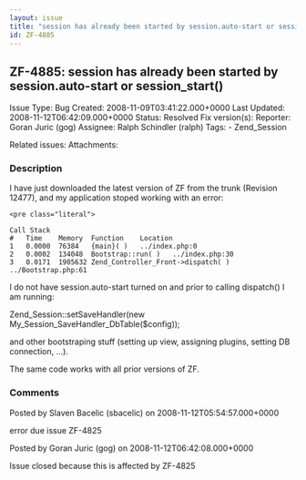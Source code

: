 ```yaml
---
layout: issue
title: "session has already been started by session.auto-start or session_start()"
id: ZF-4885
---
```


ZF-4885: session has already been started by session.auto-start or session\_start()
-----------------------------------------------------------------------------------

 Issue Type: Bug Created: 2008-11-09T03:41:22.000+0000 Last Updated: 2008-11-12T06:42:09.000+0000 Status: Resolved Fix version(s): 
 Reporter:  Goran Juric (gog)  Assignee:  Ralph Schindler (ralph)  Tags: - Zend\_Session
 
 Related issues: 
 Attachments: 
### Description

I have just downloaded the latest version of ZF from the trunk (Revision 12477), and my application stoped working with an error:

 
    <pre class="literal">
    
    Call Stack
    #   Time    Memory  Function    Location
    1   0.0000  76384   {main}( )   ../index.php:0
    2   0.0002  134048  Bootstrap::run( )   ../index.php:30
    3   0.0171  1905632 Zend_Controller_Front->dispatch( )  ../Bootstrap.php:61

I do not have session.auto-start turned on and prior to calling dispatch() I am running:

Zend\_Session::setSaveHandler(new My\_Session\_SaveHandler\_DbTable($config));

and other bootstraping stuff (setting up view, assigning plugins, setting DB connection, ...).

The same code works with all prior versions of ZF.

 

 

### Comments

Posted by Slaven Bacelic (sbacelic) on 2008-11-12T05:54:57.000+0000

error due issue ZF-4825

 

 

Posted by Goran Juric (gog) on 2008-11-12T06:42:08.000+0000

Issue closed because this is affected by ZF-4825

 

 